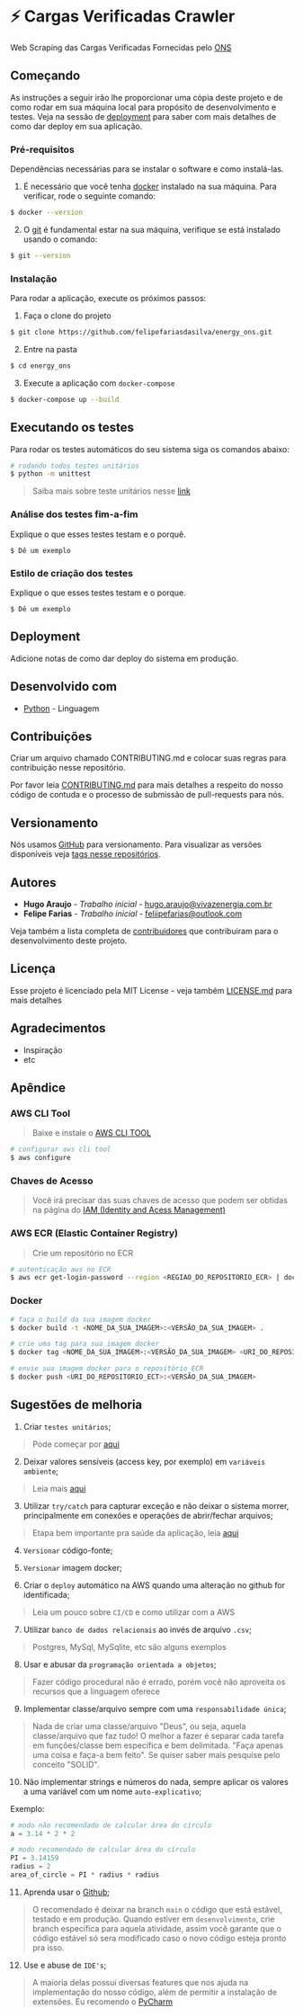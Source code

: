 # :zap: Cargas Verificadas Crawler

Web Scraping das Cargas Verificadas Fornecidas pelo [ONS](http://tr.ons.org.br/)

## Começando

As instruções a seguir irão lhe proporcionar uma cópia deste projeto e de como rodar em sua máquina local para propósito de desenvolvimento e testes. Veja na sessão de [deployment](#Deployment) para saber com mais detalhes de como dar deploy em sua aplicação.

### Pré-requisitos

Dependências necessárias para se instalar o software e como instalá-las.

1. É necessário que você tenha [docker](https://www.docker.com/products/docker-desktop) instalado na sua máquina. Para verificar, rode o seguinte comando:

```bash
$ docker --version
```

2. O [git](https://git-scm.com/) é fundamental estar na sua máquina, verifique se está instalado usando o comando:

```bash
$ git --version
```

### Instalação

Para rodar a aplicação, execute os próximos passos:

1. Faça o clone do projeto

```bash
$ git clone https://github.com/felipefariasdasilva/energy_ons.git
```

2. Entre na pasta

```bash
$ cd energy_ons
```

3. Execute a aplicação com `docker-compose`

```bash
$ docker-compose up --build
```

## Executando os testes

Para rodar os testes automáticos do seu sistema siga os comandos abaixo:

```bash
# rodando todos testes unitários
$ python -m unittest
```

> Saiba mais sobre teste unitários nesse [link](https://docs.python.org/pt-br/3/library/unittest.html)
### Análise dos testes fim-a-fim

Explique o que esses testes testam e o porquê.

```
$ Dê um exemplo
```

### Estilo de criação dos testes

Explique o que esses testes testam e o porque.

```
$ Dê um exemplo
```

## Deployment

Adicione notas de como dar deploy do sistema em produção.

## Desenvolvido com
* [Python](https://www.python.org/) - Linguagem

## Contribuições

Criar um arquivo chamado CONTRIBUTING.md e colocar suas regras para contribuição nesse repositório.

Por favor leia [CONTRIBUTING.md]() para mais detalhes a respeito do nosso código de contuda e o processo de submissão de pull-requests para nós.

## Versionamento

Nós usamos [GitHub](https://github.com/) para versionamento. Para visualizar as versões disponíveis veja [tags nesse repositórios](https://github.com/your/project/tags).

## Autores

* **Hugo Araujo** - *Trabalho inicial* - [hugo.araujo@vivazenergia.com.br](hugo.araujo@vivazenergia.com.br)
* **Felipe Farias** - *Trabalho inicial* - [feliipefarias@outlook.com](feliipefarias@outlook.com)

Veja também a lista completa de [contribuidores](https://github.com/your/project/contributors) que contribuiram para o desenvolvimento deste projeto.

## Licença

Esse projeto é licenciado pela MIT License - veja também [LICENSE.md](LICENSE.md) para mais detalhes

## Agradecimentos

* Inspiração
* etc

## Apêndice

### AWS CLI Tool

> Baixe e instale o [AWS CLI TOOL](https://aws.amazon.com/pt/cli/)

```bash
# configurar aws cli tool
$ aws configure
```

### Chaves de Acesso

> Você irá precisar das suas chaves de acesso que podem ser obtidas na página do [IAM (Identity and Acess Management)](https://console.aws.amazon.com/iam/home?region=us-east-2#/security_credentials$access_key)

### AWS ECR (Elastic Container Registry)

> Crie um repositório no ECR

```bash
# autenticação aws no ECR
$ aws ecr get-login-password --region <REGIAO_DO_REPOSITORIO_ECR> | docker login --username AWS --password-stdin <URI_DO_REPOSITORIO_ECR>
```

### Docker

```bash
# faça o build da sua imagem docker
$ docker build -t <NOME_DA_SUA_IMAGEM>:<VERSÃO_DA_SUA_IMAGEM> .
```

```bash
# crie uma tag para sua imagem docker
$ docker tag <NOME_DA_SUA_IMAGEM>:<VERSÃO_DA_SUA_IMAGEM> <URI_DO_REPOSITORIO_ECT>:<VERSÃO_DA_SUA_IMAGEM>
```

```bash
# envie sua imagem docker para o repositório ECR
$ docker push <URI_DO_REPOSITORIO_ECT>:<VERSÃO_DA_SUA_IMAGEM>
```

## Sugestões de melhoria

1. Criar `testes unitários`;

> Pode começar por [aqui](https://dev.to/womakerscode/testes-em-python-parte-1-introducao-43ei#:~:text=%20Testes%20em%20Python%20-%20Parte%201%3A%20Introdu%C3%A7%C3%A3o,para%20fazer%20o%20teste%20rodar.%20Essa...%20More%20)

2. Deixar valores sensíveis (access key, por exemplo) em `variáveis ambiente`;

> Leia mais [aqui](https://dev.to/jakewitcher/using-env-files-for-environment-variables-in-python-applications-55a1)

3. Utilizar `try/catch` para capturar exceção e não deixar o sistema morrer, principalmente em conexões e operações de abrir/fechar arquivos;

> Etapa bem importante pra saúde da aplicação, leia [aqui](https://www.bing.com/newtabredir?url=https%3A%2F%2Fmedium.com%2F%40halilylm%2Ftry-except-blocks-in-python-7372fe20d4af)

4. `Versionar` código-fonte;
5. `Versionar` imagem docker;

6. Criar o `deploy` automático na AWS quando uma alteração no github for identificada;

> Leia um pouco sobre `CI/CD` e como utilizar com a AWS

7. Utilizar `banco de dados relacionais` ao invés de arquivo `.csv`;

> Postgres, MySql, MySqlite, etc são alguns exemplos

8. Usar e abusar da `programação orientada a objetos`;

> Fazer código procedural não é errado, porém você não aproveita os recursos que a linguagem oferece

9. Implementar classe/arquivo sempre com uma `responsabilidade única`;

> Nada de criar uma classe/arquivo "Deus", ou seja, aquela classe/arquivo que faz tudo! O melhor a fazer é separar cada tarefa em funções/classe bem específica e bem delimitada. "Faça apenas uma coisa e faça-a bem feito". Se quiser saber mais pesquise pelo conceito "SOLID".

10. Não implementar strings e números do nada, sempre aplicar os valores a uma variável com um nome `auto-explicativo`;

Exemplo:
```python
# modo não recomendado de calcular área do círculo
a = 3.14 * 2 * 2

# modo recomendado de calcular área do círculo
PI = 3.14159
radius = 2
area_of_circle = PI * radius * radius
```

11. Aprenda usar o [Github](https://github.com); 

> O recomendado é deixar na branch `main` o código que está estável, testado e em produção. Quando estiver em `desenvolvimento`, crie branch específica para aquela atividade, assim você garante que o código estável só sera modificado caso o novo código esteja pronto pra isso.

12. Use e abuse de `IDE's`;

> A maioria delas possui diversas features que nos ajuda na implementação do nosso código, além de permitir a instalação de extensões. Eu recomendo o [PyCharm](https://www.jetbrains.com/pycharm/)
